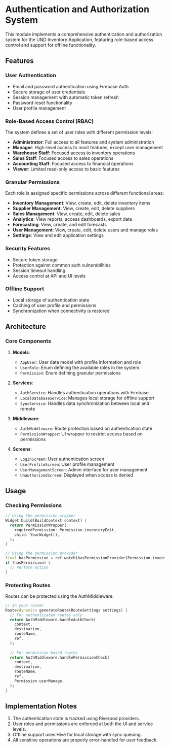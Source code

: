 # Authentication and Authorization System

This module implements a comprehensive authentication and authorization system for the UND Inventory Application, featuring role-based access control and support for offline functionality.

## Features

### User Authentication
- Email and password authentication using Firebase Auth
- Secure storage of user credentials
- Session management with automatic token refresh
- Password reset functionality
- User profile management

### Role-Based Access Control (RBAC)
The system defines a set of user roles with different permission levels:

- **Administrator**: Full access to all features and system administration
- **Manager**: High-level access to most features, except user management
- **Warehouse Staff**: Focused access to inventory operations
- **Sales Staff**: Focused access to sales operations
- **Accounting Staff**: Focused access to financial operations
- **Viewer**: Limited read-only access to basic features

### Granular Permissions
Each role is assigned specific permissions across different functional areas:

- **Inventory Management**: View, create, edit, delete inventory items
- **Supplier Management**: View, create, edit, delete suppliers
- **Sales Management**: View, create, edit, delete sales
- **Analytics**: View reports, access dashboards, export data
- **Forecasting**: View, create, and edit forecasts
- **User Management**: View, create, edit, delete users and manage roles
- **Settings**: View and edit application settings

### Security Features
- Secure token storage
- Protection against common auth vulnerabilities
- Session timeout handling
- Access control at API and UI levels

### Offline Support
- Local storage of authentication state
- Caching of user profile and permissions
- Synchronization when connectivity is restored

## Architecture

### Core Components

1. **Models**:
   - `AppUser`: User data model with profile information and role
   - `UserRole`: Enum defining the available roles in the system
   - `Permission`: Enum defining granular permissions

2. **Services**:
   - `AuthService`: Handles authentication operations with Firebase
   - `LocalDatabaseService`: Manages local storage for offline support
   - `SyncService`: Handles data synchronization between local and remote

3. **Middleware**:
   - `AuthMiddleware`: Route protection based on authentication state
   - `PermissionWrapper`: UI wrapper to restrict access based on permissions

4. **Screens**:
   - `LoginScreen`: User authentication screen
   - `UserProfileScreen`: User profile management
   - `UserManagementScreen`: Admin interface for user management
   - `UnauthorizedScreen`: Displayed when access is denied

## Usage

### Checking Permissions

```dart
// Using the permission wrapper
Widget build(BuildContext context) {
  return PermissionWrapper(
    requiredPermission: Permission.inventoryEdit,
    child: YourWidget(),
  );
}

// Using the permission provider
final hasPermission = ref.watch(hasPermissionProvider(Permission.inventoryEdit));
if (hasPermission) {
  // Perform action
}
```

### Protecting Routes

Routes can be protected using the AuthMiddleware:

```dart
// In your router
Route<dynamic> generateRoute(RouteSettings settings) {
  // For authenticated routes only
  return AuthMiddleware.handleAuthCheck(
    context, 
    destination,
    routeName,
    ref,
  );
  
  // For permission-based routes
  return AuthMiddleware.handlePermissionCheck(
    context, 
    destination,
    routeName,
    ref,
    Permission.userManage,
  );
}
```

## Implementation Notes

1. The authentication state is tracked using Riverpod providers.
2. User roles and permissions are enforced at both the UI and service levels.
3. Offline support uses Hive for local storage with sync queuing.
4. All sensitive operations are properly error-handled for user feedback. 